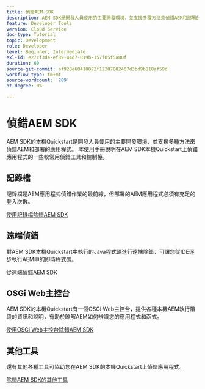 ```yaml
---
title: 偵錯AEM SDK
description: AEM SDK是開發人員使用的主要開發環境，並支援多種方法來偵錯AEM和部署的應用程式。
feature: Developer Tools
version: Cloud Service
doc-type: Tutorial
topic: Development
role: Developer
level: Beginner, Intermediate
exl-id: e27cf3de-ef89-44d7-819b-157f85f5a80f
duration: 60
source-git-commit: af928e60410022f12207082467d3bd9b818af59d
workflow-type: tm+mt
source-wordcount: '209'
ht-degree: 0%

---
```


# 偵錯AEM SDK

AEM SDK的本機Quickstart是開發人員使用的主要開發環境，並支援多種方法來偵錯AEM和部署的應用程式。 本使用手冊說明在AEM SDK本機Quickstart上偵錯應用程式的一些較常用偵錯工具和控制檯。

## 記錄檔

記錄檔是AEM應用程式偵錯作業的最前線，但部署的AEM應用程式必須有充足的登入次數。

[使用記錄檔除錯AEM SDK](./logs.md)

## 遠端偵錯

對AEM SDK本機Quickstart中執行的Java程式碼進行遠端除錯，可讓您從IDE逐步執行AEM中的即時程式碼。

[從遠端偵錯AEM SDK](./remote-debugging.md)

## OSGi Web主控台

AEM SDK的本機Quickstart有一個OSGi Web主控台，提供各種本機AEM執行階段的資訊和說明，有助於瞭解AEM如何辨識您的應用程式和函式。

[使用OSGi Web主控台除錯AEM SDK](./osgi-web-consoles.md)

## 其他工具

還有其他各種工具可協助您在AEM SDK的本機Quickstart上偵錯應用程式。

[除錯AEM SDK的其他工具](./other-tools.md)
